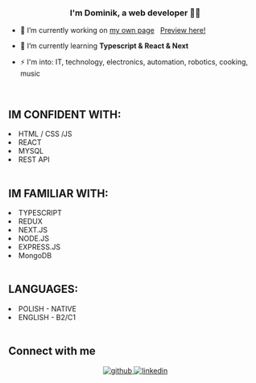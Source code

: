 ### <div align="center">I'm Dominik, a web developer 👨‍💻 </div>  
  

- 🔭 I’m currently working on <a href="https://github.com/xstiff/dominikjaworski">my own page</a> &nbsp; <a href="https://dominikjaworski.pl/">Preview here!</a>
  

- 🌱 I’m currently learning <b>Typescript & React & Next</b>
  

- ⚡ I'm into: IT, technology, electronics, automation, robotics, cooking, music
  

<br/>  




<h2> IM CONFIDENT WITH: </h2> 
<li>HTML / CSS /JS</li>
<li>REACT</li>
<li>MYSQL</li>
<li>REST API</li>
<br/>
<h2> IM FAMILIAR WITH: </h2> 
<li>TYPESCRIPT</li>
<li>REDUX</li>
<li>NEXT.JS</li>
<li>NODE.JS</li>
<li>EXPRESS.JS</li>
<li>MongoDB</li>
<br/>
<h2>LANGUAGES:</h2>
<li>POLISH - NATIVE</li>
<li>ENGLISH - B2/C1</li>


<br/>  


## Connect with me  
<div align="center">
<a href="https://github.com/xstiff" target="_blank">
<img src=https://img.shields.io/badge/github-%2324292e.svg?&style=for-the-badge&logo=github&logoColor=white alt=github style="margin-bottom: 5px;" />
</a>
<a href="https://linkedin.com/in/dominik-jaworski-07b99523a" target="_blank">
<img src=https://img.shields.io/badge/linkedin-%231E77B5.svg?&style=for-the-badge&logo=linkedin&logoColor=white alt=linkedin style="margin-bottom: 5px;" />
</a>  
</div>  
  

<br/>  




<br/>  

  

<br/>  

  

<br/>  

  

<br/>  


<br />


